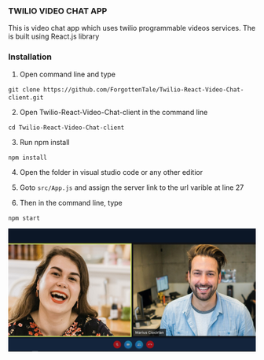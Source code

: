 ### TWILIO VIDEO CHAT APP 


This is video chat app which uses twilio programmable videos services.
The is built using React.js library

### Installation

1. Open command line and type
```
git clone https://github.com/ForgottenTale/Twilio-React-Video-Chat-client.git
```
2. Open Twilio-React-Video-Chat-client in the command line
```
cd Twilio-React-Video-Chat-client
```
3. Run npm install
```
npm install
```
4. Open the folder in visual studio code or any other editior

5. Goto ```src/App.js``` and assign the server link to the url varible at line 27

6. Then in the command line, type
```
npm start 
```
![Test Image 1](pic.png)
